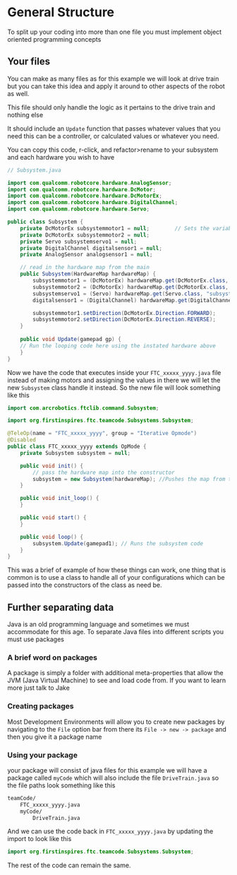 <!-- If you are seeing this it probably isn't the best way to read this document you can check it out @ https://github.com/FTC14133/FTC14133-2021-2022/tree/master/TeamCode/src/main/java/org/firstinspires/ftc/teamcode/ObjectOrientedQuickInstructions.md -->

# General Structure

To split up your coding into more than one file you must implement object oriented programming concepts

## Your files

You can make as many files as for this example we will look at drive train but you can take this idea and apply it around to other aspects of the robot as well.

This file should only handle the logic as it pertains to the drive train and nothing else

It should include an `Update` function that passes whatever values that you need this can be a controller, or calculated values or whatever you need.

You can copy this code, r-click, and refactor>rename to your subsystem and each hardware you wish to have

```java
// Subsystem.java

import com.qualcomm.robotcore.hardware.AnalogSensor;
import com.qualcomm.robotcore.hardware.DcMotor;
import com.qualcomm.robotcore.hardware.DcMotorEx;
import com.qualcomm.robotcore.hardware.DigitalChannel;
import com.qualcomm.robotcore.hardware.Servo;

public class Subsystem {
    private DcMotorEx subsystemmotor1 = null;        // Sets the variables of the motors and other hardware
    private DcMotorEx subsystemmotor2 = null;
    private Servo subsystemservo1 = null;
    private DigitalChannel digitalsensor1 = null;
    private AnalogSensor analogsensor1 = null;

    // read in the hardware map from the main
    public Subsystem(HardwareMap hardwareMap) {
        subsystemmotor1 = (DcMotorEx) hardwareMap.get(DcMotorEx.class, "subsystemmotor1"); //sets the names of the motors on the hardware map
        subsystemmotor2 = (DcMotorEx) hardwareMap.get(DcMotorEx.class, "subsystemmotor2");
        subsystemservo1 = (Servo) hardwareMap.get(Servo.class, "subsystemservo1");  //Use this for servos     
        digitalsensor1 = (DigitalChannel) hardwareMap.get(DigitalChannel.class, "digitalsensor1"); //Use this for digital sensors

        subsystemmotor1.setDirection(DcMotorEx.Direction.FORWARD);
        subsystemmotor2.setDirection(DcMotorEx.Direction.REVERSE);
    }
    
    public void Update(gamepad gp) {
    // Run the looping code here using the instated hardware above    
    }
}
```

Now we have the code that executes inside your `FTC_xxxxx_yyyy.java` file instead of making motors and assigning the values in there we will let the new `Subsystem` class handle it instead. So the new file will look something like this

```java
import com.arcrobotics.ftclib.command.Subsystem;

import org.firstinspires.ftc.teamcode.Subsystems.Subsystem;

@TeleOp(name = "FTC_xxxxx_yyyy", group = "Iterative Opmode")
@Disabled
public class FTC_xxxxx_yyyy extends OpMode {
    private Subsystem subsystem = null;

    public void init() {
        // pass the hardware map into the constructor
        subsystem = new Subsystem(hardwareMap); //Pushes the map from the subsystem to the bot
    }

    public void init_loop() {
    }

    public void start() {
    }

    public void loop() {
        subsystem.Update(gamepad1); // Runs the subsystem code
    }
}
```

This was a brief of example of how these things can work, one thing that is common is to use a class to handle all of your configurations which can be passed into the constructors of the class as need be.

## Further separating data

Java is an old programming language and sometimes we must accommodate for this age. To separate Java files into different scripts you must use packages

### A brief word on packages

A package is simply a folder with additional meta-properties that allow the JVM (Java Virtual Machine) to see and load code from. If you want to learn more just talk to Jake

### Creating packages

Most Development Environments will allow you to create new packages by navigating to the `File` option bar from there its `File -> new -> package` and then you give it a package name

### Using your package

your package will consist of java files for this example we will have a package called `myCode` which will also include the file `DriveTrain.java` so the file paths look something like this

```bash
teamCode/
    FTC_xxxxx_yyyy.java
    myCode/
        DriveTrain.java
```

And we can use the code back in `FTC_xxxxx_yyyy.java` by updating the import to look like this

```java
import org.firstinspires.ftc.teamcode.Subsystems.Subsystem;
```

The rest of the code can remain the same.